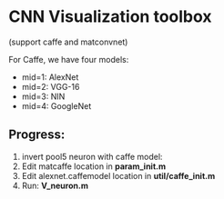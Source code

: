 # CNN Visualization toolbox 
(support caffe and matconvnet)
 
For Caffe, we have four models:
- mid=1: AlexNet
- mid=2: VGG-16 
- mid=3: NIN 
- mid=4: GoogleNet 

## Progress:
1. invert pool5 neuron with caffe model:
  1. Edit matcaffe location in **param_init.m**
  2. Edit alexnet.caffemodel location in **util/caffe_init.m**
  3. Run: **V_neuron.m**



